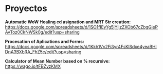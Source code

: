 # Proyectos
**Automatic WoW Healing cd asignation and MRT Str creation:**
  https://docs.google.com/spreadsheets/d/1SO1fIEyYg5jYjlzZXOb67cZbgGlePAvToz0CkNWSk0g/edit?usp=sharing

**Procesation of Aplications and Forms:**
  https://docs.google.com/spreadsheets/d/1Kkh1Vv2Fi3yr4FsKISdxe4yeaBHIDnA3BXbRA_FhZ5c/edit?usp=sharing

**Calculator of Mean Number based on % recursive:**
  https://wago.io/tFBZvzKMX

